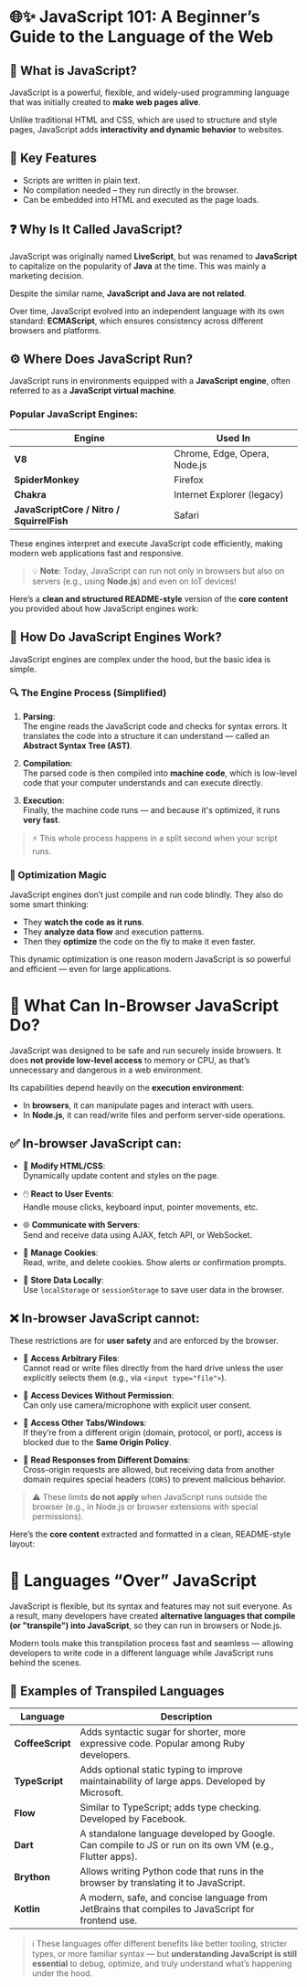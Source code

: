 # 🌐✨ JavaScript 101: A Beginner’s Guide to the Language of the Web
## 📝 What is JavaScript?

JavaScript is a powerful, flexible, and widely-used programming language that was initially created to **make web pages alive**.

Unlike traditional HTML and CSS, which are used to structure and style pages, JavaScript adds **interactivity and dynamic behavior** to websites.

## 🧠 Key Features

- Scripts are written in plain text.
- No compilation needed – they run directly in the browser.
- Can be embedded into HTML and executed as the page loads.

## ❓ Why Is It Called JavaScript?

JavaScript was originally named **LiveScript**, but was renamed to **JavaScript** to capitalize on the popularity of **Java** at the time. This was mainly a marketing decision.

Despite the similar name, **JavaScript and Java are not related**.

Over time, JavaScript evolved into an independent language with its own standard: **ECMAScript**, which ensures consistency across different browsers and platforms.

## ⚙️ Where Does JavaScript Run?

JavaScript runs in environments equipped with a **JavaScript engine**, often referred to as a **JavaScript virtual machine**.

### Popular JavaScript Engines:

| Engine           | Used In                          |
|------------------|----------------------------------|
| **V8**           | Chrome, Edge, Opera, Node.js     |
| **SpiderMonkey** | Firefox                          |
| **Chakra**       | Internet Explorer (legacy)       |
| **JavaScriptCore / Nitro / SquirrelFish** | Safari |

These engines interpret and execute JavaScript code efficiently, making modern web applications fast and responsive.


> 💡 **Note**: Today, JavaScript can run not only in browsers but also on servers (e.g., using **Node.js**) and even on IoT devices!

Here’s a **clean and structured README-style** version of the **core content** you provided about how JavaScript engines work:

## 🧠 How Do JavaScript Engines Work?

JavaScript engines are complex under the hood, but the basic idea is simple.

### 🔍 The Engine Process (Simplified)

1. **Parsing**:  
   The engine reads the JavaScript code and checks for syntax errors. It translates the code into a structure it can understand — called an **Abstract Syntax Tree (AST)**.

2. **Compilation**:  
   The parsed code is then compiled into **machine code**, which is low-level code that your computer understands and can execute directly.

3. **Execution**:  
   Finally, the machine code runs — and because it's optimized, it runs **very fast**.

> ⚡ This whole process happens in a split second when your script runs.

### 🔧 Optimization Magic

JavaScript engines don’t just compile and run code blindly. They also do some smart thinking:

- They **watch the code as it runs**.
- They **analyze data flow** and execution patterns.
- Then they **optimize** the code on the fly to make it even faster.

This dynamic optimization is one reason modern JavaScript is so powerful and efficient — even for large applications.

# 🧩 What Can In-Browser JavaScript Do?

JavaScript was designed to be safe and run securely inside browsers. It does **not provide low-level access** to memory or CPU, as that’s unnecessary and dangerous in a web environment.

Its capabilities depend heavily on the **execution environment**:
- In **browsers**, it can manipulate pages and interact with users.
- In **Node.js**, it can read/write files and perform server-side operations.

## ✅ In-browser JavaScript can:

- 🔁 **Modify HTML/CSS**:  
  Dynamically update content and styles on the page.

- 🖱️ **React to User Events**:  
  Handle mouse clicks, keyboard input, pointer movements, etc.

- 🌐 **Communicate with Servers**:  
  Send and receive data using AJAX, fetch API, or WebSocket.

- 🍪 **Manage Cookies**:  
  Read, write, and delete cookies. Show alerts or confirmation prompts.

- 💾 **Store Data Locally**:  
  Use `localStorage` or `sessionStorage` to save user data in the browser.

## ❌ In-browser JavaScript **cannot**:

These restrictions are for **user safety** and are enforced by the browser.

- 🚫 **Access Arbitrary Files**:  
  Cannot read or write files directly from the hard drive unless the user explicitly selects them (e.g., via `<input type="file">`).

- 🚫 **Access Devices Without Permission**:  
  Can only use camera/microphone with explicit user consent.

- 🚫 **Access Other Tabs/Windows**:  
  If they’re from a different origin (domain, protocol, or port), access is blocked due to the **Same Origin Policy**.

- 🚫 **Read Responses from Different Domains**:  
  Cross-origin requests are allowed, but receiving data from another domain requires special headers (`CORS`) to prevent malicious behavior.

> ⚠️ These limits **do not apply** when JavaScript runs outside the browser (e.g., in Node.js or browser extensions with special permissions).

Here’s the **core content** extracted and formatted in a clean, README-style layout:

# 🔁 Languages “Over” JavaScript

JavaScript is flexible, but its syntax and features may not suit everyone. As a result, many developers have created **alternative languages that compile (or "transpile") into JavaScript**, so they can run in browsers or Node.js.

Modern tools make this transpilation process fast and seamless — allowing developers to write code in a different language while JavaScript runs behind the scenes.

## 🧩 Examples of Transpiled Languages

| Language      | Description |
|---------------|-------------|
| **CoffeeScript** | Adds syntactic sugar for shorter, more expressive code. Popular among Ruby developers. |
| **TypeScript**   | Adds optional static typing to improve maintainability of large apps. Developed by Microsoft. |
| **Flow**         | Similar to TypeScript; adds type checking. Developed by Facebook. |
| **Dart**         | A standalone language developed by Google. Can compile to JS or run on its own VM (e.g., Flutter apps). |
| **Brython**      | Allows writing Python code that runs in the browser by translating it to JavaScript. |
| **Kotlin**       | A modern, safe, and concise language from JetBrains that compiles to JavaScript for frontend use. |

> ℹ️ These languages offer different benefits like better tooling, stricter types, or more familiar syntax — but **understanding JavaScript is still essential** to debug, optimize, and truly understand what’s happening under the hood.

